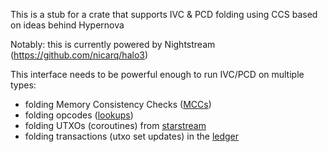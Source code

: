 This is a stub for a crate that supports IVC & PCD folding using CCS based on ideas behind Hypernova

Notably: this is currently powered by Nightstream (https://github.com/nicarq/halo3)

This interface needs to be powerful enough to run IVC/PCD on multiple types:
- folding Memory Consistency Checks ([MCCs](../MCC/README.md))
- folding opcodes ([lookups](../lookups/))
- folding UTXOs (coroutines) from [starstream](../starstream-dsl/)
- folding transactions (utxo set updates) in the [ledger](../mock-ledger/)
